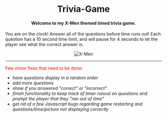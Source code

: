 <div align="center">

# Trivia-Game

#### Welcome to my X-Men themed timed trivia game.
</div>

You are on the clock!  Answer all of the questions before time runs out!  Each question has a 10 second time limit, and will pause for 4 seconds to let the player see what the correct answer is.

<div align="center">

![X-Men](https://jonmeidell.github.io/X-Men/assets/images/readme.jpg)
</div>

<hr>

<span style="color:red">Few minor fixes that need to be done:</span>
  * _have questions display in a random order_
  * _add more questions_
  * _show if you answered "correct" or "incorrect"_
  * _finish functionality to keep track of timer runout on questions and prompt the player that they "ran out of time"_
  * _get rid of a few Javascript bugs regarding game restarting and questions/time/picture not displaying correctly_
